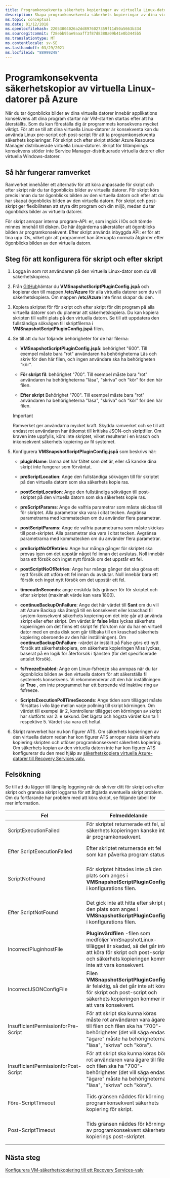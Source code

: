 ```yaml
---
title: Programkonsekventa säkerhets kopieringar av virtuella Linux-datorer
description: Skapa programkonsekventa säkerhets kopieringar av dina virtuella Linux-datorer till Azure. Den här artikeln förklarar hur du konfigurerar skript ramverket för att säkerhetskopiera virtuella Linux-datorer som distribueras i Azure. Den här artikeln innehåller också felsöknings information.
ms.topic: conceptual
ms.date: 01/12/2018
ms.openlocfilehash: 22053004026a2dd8976027359f11d50a5663b334
ms.sourcegitcommit: f28ebb95ae9aaaff3f87d8388a09b41e0b3445b5
ms.translationtype: MT
ms.contentlocale: sv-SE
ms.lasthandoff: 03/29/2021
ms.locfileid: "88999248"
---
```

# <a name="application-consistent-backup-of-azure-linux-vms"></a>Programkonsekventa säkerhetskopior av virtuella Linux-datorer på Azure

När du tar ögonblicks bilder av dina virtuella datorer innebär applikations konsekvens att dina program startar när VM-starten startas efter att ha återställts. Som du kan föreställa dig är programmets konsekvens mycket viktigt. För att se till att dina virtuella Linux-datorer är konsekventa kan du använda Linux pre-script och post-script för att ta programkonsekventa säkerhets kopieringar. För skript och efter skript stöder Azure Resource Manager distribuerade virtuella Linux-datorer. Skript för tillämpnings konsekvens stöder inte Service Manager-distribuerade virtuella datorer eller virtuella Windows-datorer.

## <a name="how-the-framework-works"></a>Så här fungerar ramverket

Ramverket innehåller ett alternativ för att köra anpassade för skript och efter skript när du tar ögonblicks bilder av virtuella datorer. För skript körs precis innan du tar ögonblicks bilden av den virtuella datorn och efter att du har skapat ögonblicks bilden av den virtuella datorn. För skript och post-skript ger flexibiliteten att styra ditt program och din miljö, medan du tar ögonblicks bilder av virtuella datorer.

För skript anropar interna program-API: er, som ingick i IOs och tömde minnes innehåll till disken. De här åtgärderna säkerställer att ögonblicks bilden är programkonsekvent. Efter skript används inbyggda API: er för att tina upp IOs, vilket gör att programmet kan återuppta normala åtgärder efter ögonblicks bilden av den virtuella datorn.

## <a name="steps-to-configure-pre-script-and-post-script"></a>Steg för att konfigurera för skript och efter skript

1. Logga in som rot användaren på den virtuella Linux-dator som du vill säkerhetskopiera.

2. Från [GitHub](https://github.com/MicrosoftAzureBackup/VMSnapshotPluginConfig)hämtar du **VMSnapshotScriptPluginConfig.jspå** och kopierar den till mappen **/etc/Azure** för alla virtuella datorer som du vill säkerhetskopiera. Om mappen **/etc/Azure** inte finns skapar du den.

3. Kopiera skriptet för för skript och efter skript för ditt program på alla virtuella datorer som du planerar att säkerhetskopiera. Du kan kopiera skripten till valfri plats på den virtuella datorn. Se till att uppdatera den fullständiga sökvägen till skriptfilerna i **VMSnapshotScriptPluginConfig.jspå** filen.

4. Se till att du har följande behörigheter för de här filerna:

   - **VMSnapshotScriptPluginConfig.jspå**: behörighet "600". Till exempel måste bara "rot" användaren ha behörigheterna Läs och skriv för den här filen, och ingen användare ska ha behörigheten "kör".

   - **För skript fil**: behörighet "700".  Till exempel måste bara "rot" användaren ha behörigheterna "läsa", "skriva" och "kör" för den här filen.

   - **Efter skript** Behörighet "700". Till exempel måste bara "rot" användaren ha behörigheterna "läsa", "skriva" och "kör" för den här filen.

   > [!IMPORTANT]
   > Ramverket ger användarna mycket kraft. Skydda ramverket och se till att endast rot användaren har åtkomst till kritiska JSON-och skriptfiler.
   > Om kraven inte uppfylls, körs inte skriptet, vilket resulterar i en krasch och inkonsekvent säkerhets kopiering av fil systemet.
   >

5. Konfigurera **VMSnapshotScriptPluginConfig.jspå** som beskrivs här:
    - **pluginName**: lämna det här fältet som det är, eller så kanske dina skript inte fungerar som förväntat.

    - **preScriptLocation**: Ange den fullständiga sökvägen till för skriptet på den virtuella datorn som ska säkerhets kopie ras.

    - **postScriptLocation**: Ange den fullständiga sökvägen till post-skriptet på den virtuella datorn som ska säkerhets kopie ras.

    - **preScriptParams**: Ange de valfria parametrar som måste skickas till för skriptet. Alla parametrar ska vara i citat tecken. Avgränsa parametrarna med kommatecken om du använder flera parametrar.

    - **postScriptParams**: Ange de valfria parametrarna som måste skickas till post-skriptet. Alla parametrar ska vara i citat tecken. Avgränsa parametrarna med kommatecken om du använder flera parametrar.

    - **preScriptNoOfRetries**: Ange hur många gånger för skriptet ska provas igen om det uppstår något fel innan det avslutas. Noll innebär bara ett försök och inget nytt försök om det uppstår ett fel.

    - **postScriptNoOfRetries**: Ange hur många gånger det ska göras ett nytt försök att utföra ett fel innan du avslutar. Noll innebär bara ett försök och inget nytt försök om det uppstår ett fel.

    - **timeoutInSeconds**: ange enskilda tids gränser för för skriptet och efter skriptet (maximalt värde kan vara 1800).

    - **continueBackupOnFailure**: Ange det här värdet till **Sant** om du vill att Azure Backup ska återgå till en konsekvent eller kraschad fil system-konsekvent säkerhets kopiering om det inte går att använda skript eller efter skript. Om värdet är **false** Miss lyckas säkerhets kopieringen om det finns ett skript fel (förutom när du har en virtuell dator med en enda disk som går tillbaka till en kraschad säkerhets kopiering oberoende av den här inställningen). Om **continueBackupOnFailure** -värdet är inställt på False görs ett nytt försök att säkerhetskopiera, om säkerhets kopieringen Miss lyckas, baserat på en logik för återförsök i tjänsten (för det specificerade antalet försök).

    - **fsFreezeEnabled**: Ange om Linux-fsfreeze ska anropas när du tar ögonblicks bilden av den virtuella datorn för att säkerställa fil systemets konsekvens. Vi rekommenderar att den här inställningen är **True** , om inte programmet har ett beroende vid inaktive ring av fsfreeze.

    - **ScriptsExecutionPollTimeSeconds**: Ange tiden som tillägget måste försättas i vilo läge mellan varje pollning till skript körningen. Om värdet till exempel är 2, kontrollerar tillägget om körningen av skript har slutförts var 2: e sekund. Det lägsta och högsta värdet kan ta 1 respektive 5. Värdet ska vara ett heltal.

6. Skript ramverket har nu kon figurer ATS. Om säkerhets kopieringen av den virtuella datorn redan har kon figurer ATS anropar nästa säkerhets kopiering skripten och utlöser programkonsekvent säkerhets kopiering. Om säkerhets kopian av den virtuella datorn inte har kon figurer ATS konfigurerar du den med hjälp av [säkerhetskopiera virtuella Azure-datorer till Recovery Services valv.](./backup-azure-vms-first-look-arm.md)

## <a name="troubleshooting"></a>Felsökning

Se till att du lägger till lämplig loggning när du skriver ditt för skript och efter skript och granska skript loggarna för att åtgärda eventuella skript problem. Om du fortfarande har problem med att köra skript, se följande tabell för mer information.

| Fel | Felmeddelande | Rekommenderad åtgärd |
| ------------------------ | -------------- | ------------------ |
| ScriptExecutionFailed |För skriptet returnerade ett fel, så säkerhets kopieringen kanske inte är programkonsekvent.| Åtgärda problemet genom att titta på fel loggarna för skriptet.|  
|Efter ScriptExecutionFailed |Efter skriptet returnerade ett fel som kan påverka program status. |Granska fel loggarna för skriptet för att åtgärda problemet och kontrol lera program statusen. |
| ScriptNotFound |För skriptet hittades inte på den plats som anges i **VMSnapshotScriptPluginConfig.js** i konfigurations filen. |Kontrol lera att för skript finns på den sökväg som anges i konfigurations filen för att säkerställa programkonsekvent säkerhets kopiering.|
| Efter ScriptNotFound |Det gick inte att hitta efter skript på den plats som anges i **VMSnapshotScriptPluginConfig.js** i konfigurations filen. |Se till att efter skript finns på den sökväg som anges i konfigurations filen för att säkerställa programkonsekvent säkerhets kopiering.|
| IncorrectPluginhostFile |**Pluginvärdfilen** -filen som medföljer VmSnapshotLinux-tillägget är skadad, så det går inte att köra för skript och post-script och säkerhets kopieringen kommer inte att vara konsekvent.| Avinstallera **VmSnapshotLinux** -tillägget och ominstalleras automatiskt med nästa säkerhets kopiering för att åtgärda problemet. |
| IncorrectJSONConfigFile | Filen **VMSnapshotScriptPluginConfig.js** är felaktig, så det går inte att köra för skript och post-script och säkerhets kopieringen kommer inte att vara konsekvent. | Ladda ned kopian från [GitHub](https://github.com/MicrosoftAzureBackup/VMSnapshotPluginConfig) och konfigurera den igen. |
| InsufficientPermissionforPre-Script | För att skript ska kunna köras måste rot användaren vara ägare till filen och filen ska ha "700"-behörigheter (det vill säga endast "ägare" måste ha behörigheterna "läsa", "skriva" och "köra"). | Se till att "rot" användaren är ägare till skript filen och att endast "ägare" har behörigheterna "läsa", "skriva" och "kör". |
| InsufficientPermissionforPost-Script | För att skript ska kunna köras bör rot användaren vara ägare till filen och filen ska ha "700"-behörigheter (det vill säga endast "ägare" måste ha behörigheterna "läsa", "skriva" och "köra"). | Se till att "rot" användaren är ägare till skript filen och att endast "ägare" har behörigheterna "läsa", "skriva" och "kör". |
| Före-ScriptTimeout | Tids gränsen nåddes för körning av programkonsekvent säkerhets kopiering för skript. | Kontrol lera skriptet och öka tids gränsen i **VMSnapshotScriptPluginConfig.jspå** filen som finns på **/etc/Azure**. |
| Post-ScriptTimeout | Tids gränsen nåddes för körningen av programkonsekvent säkerhets kopierings post-skriptet. | Kontrol lera skriptet och öka tids gränsen i **VMSnapshotScriptPluginConfig.jspå** filen som finns på **/etc/Azure**. |

## <a name="next-steps"></a>Nästa steg

[Konfigurera VM-säkerhetskopiering till ett Recovery Services-valv](./backup-azure-vms-first-look-arm.md)
